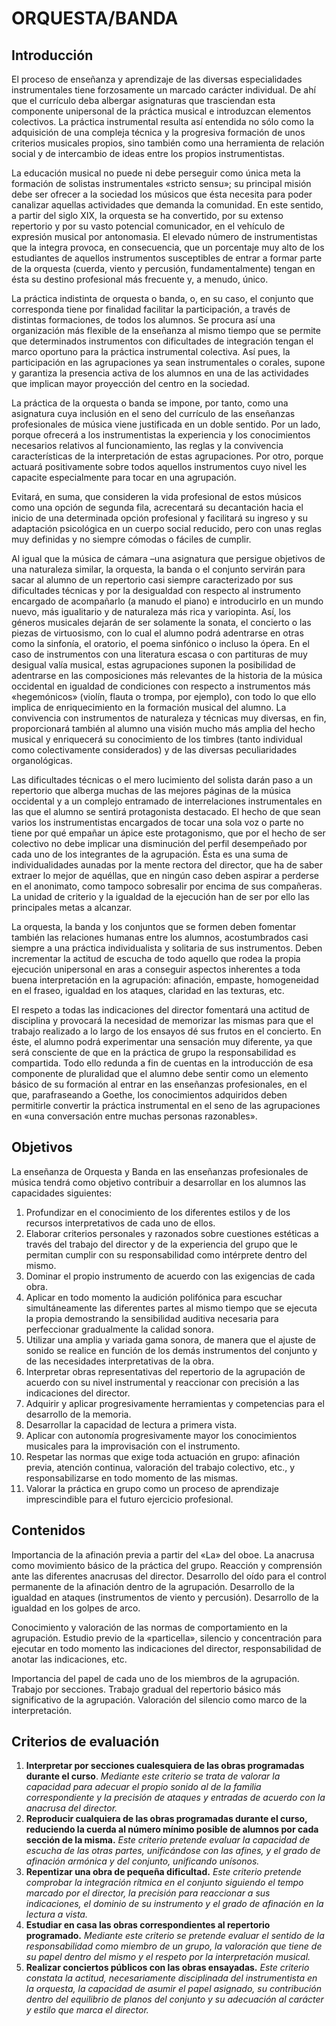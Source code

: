 # **ORQUESTA/BANDA**

## **Introducción**

El proceso de enseñanza y aprendizaje de las diversas especialidades instrumentales tiene forzosamente un marcado carácter individual. De ahí que el currículo deba albergar asignaturas que trasciendan esta componente unipersonal de la práctica musical e introduzcan elementos colectivos. La práctica instrumental resulta así entendida no sólo como la adquisición de una compleja técnica y la progresiva formación de unos criterios musicales propios, sino también como una herramienta de relación social y de intercambio de ideas entre los propios instrumentistas.

La educación musical no puede ni debe perseguir como única meta la formación de solistas instrumentales «stricto sensu»; su principal misión debe ser ofrecer a la sociedad los músicos que ésta necesita para poder canalizar aquellas actividades que demanda la comunidad. En este sentido, a partir del siglo XIX, la orquesta se ha convertido, por su extenso repertorio y por su vasto potencial comunicador, en el vehículo de expresión musical por antonomasia. El elevado número de instrumentistas que la integra provoca, en consecuencia, que un porcentaje muy alto de los estudiantes de aquellos instrumentos susceptibles de entrar a formar parte de la orquesta (cuerda, viento y percusión, fundamentalmente) tengan en ésta su destino profesional más frecuente y, a menudo, único.

La práctica indistinta de orquesta o banda, o, en su caso, el conjunto que corresponda tiene por finalidad facilitar la participación, a través de distintas formaciones, de todos los alumnos. Se procura así una organización más flexible de la enseñanza al mismo tiempo que se permite que determinados instrumentos con dificultades de integración tengan el marco oportuno para la práctica instrumental colectiva. Así pues, la participación en las agrupaciones ya sean instrumentales o corales, supone y garantiza la presencia activa de los alumnos en una de las actividades que implican mayor proyección del centro en la sociedad.

La práctica de la orquesta o banda se impone, por tanto, como una asignatura cuya inclusión en el seno del currículo de las enseñanzas profesionales de música viene justificada en un doble sentido. Por un lado, porque ofrecerá a los instrumentistas la experiencia y los conocimientos necesarios relativos al funcionamiento, las reglas y la convivencia características de la interpretación de estas agrupaciones. Por otro, porque actuará positivamente sobre todos aquellos instrumentos cuyo nivel les capacite especialmente para tocar en una agrupación.

Evitará, en suma, que consideren la vida profesional de estos músicos como una opción de segunda fila, acrecentará su decantación hacia el inicio de una determinada opción profesional y facilitará su ingreso y su adaptación psicológica en un cuerpo social reducido, pero con unas reglas muy definidas y no siempre cómodas o fáciles de cumplir.

Al igual que la música de cámara –una asignatura que persigue objetivos de una naturaleza similar, la orquesta, la banda o el conjunto servirán para sacar al alumno de un repertorio casi siempre caracterizado por sus dificultades técnicas y por la desigualdad con respecto al instrumento encargado de acompañarlo (a manudo el piano) e introducirlo en un mundo nuevo, más igualitario y de naturaleza más rica y variopinta. Así, los géneros musicales dejarán de ser solamente la sonata, el concierto o las piezas de virtuosismo, con lo cual el alumno podrá adentrarse en otras como la sinfonía, el oratorio, el poema sinfónico o incluso la ópera. En el caso de instrumentos con una literatura escasa o con partituras de muy desigual valía musical, estas agrupaciones suponen la posibilidad de adentrarse en las composiciones más relevantes de la historia de la música occidental en igualdad de condiciones con respecto a instrumentos más «hegemónicos» (violín, flauta o trompa, por ejemplo), con todo lo que ello implica de enriquecimiento en la formación musical del alumno. La convivencia con instrumentos de naturaleza y técnicas muy diversas, en fin, proporcionará también al alumno una visión mucho más amplia del hecho musical y enriquecerá su conocimiento de los timbres (tanto individual como colectivamente considerados) y de las diversas peculiaridades organológicas. 

Las dificultades técnicas o el mero lucimiento del solista darán paso a un repertorio que alberga muchas de las mejores páginas de la música occidental y a un complejo entramado de interrelaciones instrumentales en las que el alumno se sentirá protagonista destacado. El hecho de que sean varios los instrumentistas encargados de tocar una sola voz o parte no tiene por qué empañar un ápice este protagonismo, que por el hecho de ser colectivo no debe implicar una disminución del perfil desempeñado por cada uno de los integrantes de la agrupación. Ésta es una suma de individualidades aunadas por la mente rectora del director, que ha de saber extraer lo mejor de aquéllas, que en ningún caso deben aspirar a perderse en el anonimato, como tampoco sobresalir por encima de sus compañeras. La unidad de criterio y la igualdad de la ejecución han de ser por ello las principales metas a alcanzar.

La orquesta, la banda y los conjuntos que se formen deben fomentar también las relaciones humanas entre los alumnos, acostumbrados casi siempre a una práctica individualista y solitaria de sus instrumentos. Deben incrementar la actitud de escucha de todo aquello que rodea la propia ejecución unipersonal en aras a conseguir aspectos inherentes a toda buena interpretación en la agrupación: afinación, empaste, homogeneidad en el fraseo, igualdad en los ataques, claridad en las texturas, etc.

El respeto a todas las indicaciones del director fomentará una actitud de disciplina y provocará la necesidad de memorizar las mismas para que el trabajo realizado a lo largo de los ensayos dé sus frutos en el concierto. En éste, el alumno podrá experimentar una sensación muy diferente, ya que será consciente de que en la práctica de grupo la responsabilidad es compartida. Todo ello redunda a fin de cuentas en la introducción de esa componente de pluralidad que el alumno debe sentir como un elemento básico de su formación al entrar en las enseñanzas profesionales, en el que, parafraseando a Goethe, los conocimientos adquiridos deben permitirle convertir la práctica instrumental en el seno de las agrupaciones en «una conversación entre muchas personas razonables».

## **Objetivos**

La enseñanza de Orquesta y Banda en las enseñanzas profesionales de música tendrá como objetivo contribuir a desarrollar en los alumnos las capacidades siguientes:

1) Profundizar en el conocimiento de los diferentes estilos y de los recursos interpretativos de cada uno de ellos.  
2) Elaborar criterios personales y razonados sobre cuestiones estéticas a través del trabajo del director y de la experiencia del grupo que le permitan cumplir con su responsabilidad como intérprete dentro del mismo.  
3) Dominar el propio instrumento de acuerdo con las exigencias de cada obra.  
4) Aplicar en todo momento la audición polifónica para escuchar simultáneamente las diferentes partes al mismo tiempo que se ejecuta la propia demostrando la sensibilidad auditiva necesaria para perfeccionar gradualmente la calidad sonora.  
5) Utilizar una amplia y variada gama sonora, de manera que el ajuste de sonido se realice en función de los demás instrumentos del conjunto y de las necesidades interpretativas de la obra.  
6) Interpretar obras representativas del repertorio de la agrupación de acuerdo con su nivel instrumental y reaccionar con precisión a las indicaciones del director.  
7) Adquirir y aplicar progresivamente herramientas y competencias para el desarrollo de la memoria.  
8) Desarrollar la capacidad de lectura a primera vista.  
9) Aplicar con autonomía progresivamente mayor los conocimientos musicales para la improvisación con el instrumento.  
10) Respetar las normas que exige toda actuación en grupo: afinación previa, atención continua, valoración del trabajo colectivo, etc., y responsabilizarse en todo momento de las mismas.  
11) Valorar la práctica en grupo como un proceso de aprendizaje imprescindible para el futuro ejercicio profesional.

## **Contenidos**

Importancia de la afinación previa a partir del «La» del oboe. La anacrusa como movimiento básico de la práctica del grupo. Reacción y comprensión ante las diferentes anacrusas del director. Desarrollo del oído para el control permanente de la afinación dentro de la agrupación. Desarrollo de la igualdad en ataques (instrumentos de viento y percusión). Desarrollo de la igualdad en los golpes de arco.

Conocimiento y valoración de las normas de comportamiento en la agrupación. Estudio previo de la «particella», silencio y concentración para ejecutar en todo momento las indicaciones del director, responsabilidad de anotar las indicaciones, etc.

Importancia del papel de cada uno de los miembros de la agrupación. Trabajo por secciones. Trabajo gradual del repertorio básico más significativo de la agrupación. Valoración del silencio como marco de la interpretación.

## **Criterios de evaluación**

1. **Interpretar por secciones cualesquiera de las obras programadas durante el curso**. *Mediante este criterio se trata de valorar la capacidad para adecuar el propio sonido al de la familia correspondiente y la precisión de ataques y entradas de acuerdo con la anacrusa del director.*  
2. **Reproducir cualquiera de las obras programadas durante el curso, reduciendo la cuerda al número mínimo posible de alumnos por cada sección de la misma.** *Este criterio pretende evaluar la capacidad de escucha de las otras partes, unificándose con las afines, y el grado de afinación armónica y del conjunto, unificando unísonos.*  
3. **Repentizar una obra de pequeña dificultad.** *Este criterio pretende comprobar la integración rítmica en el conjunto siguiendo el tempo marcado por el director, la precisión para reaccionar a sus indicaciones, el dominio de su instrumento y el grado de afinación en la lectura a vista.*  
4. **Estudiar en casa las obras correspondientes al repertorio programado.** *Mediante este criterio se pretende evaluar el sentido de la responsabilidad como miembro de un grupo, la valoración que tiene de su papel dentro del mismo y el respeto por la interpretación musical.*  
5. **Realizar conciertos públicos con las obras ensayadas.** *Este criterio constata la actitud, necesariamente disciplinada del instrumentista en la orquesta, la capacidad de asumir el papel asignado, su contribución dentro del equilibrio de planos del conjunto y su adecuación al carácter y estilo que marca el director.*